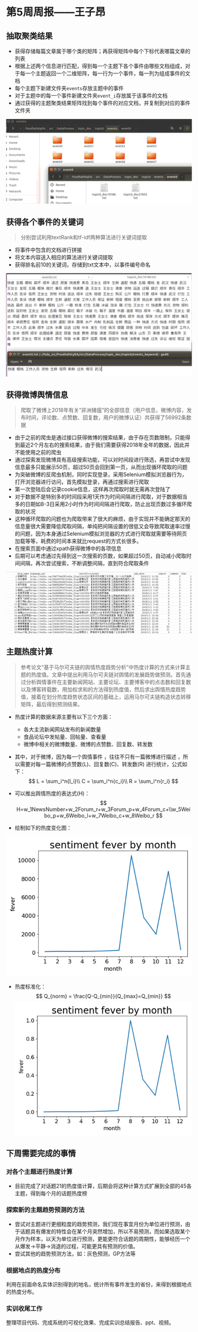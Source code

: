 # 第5周周报——王子昂 #

## 抽取聚类结果 ##

* 获得存储每篇文章属于哪个类的矩阵；再获得矩阵中每个下标代表哪篇文章的列表
* 根据上述两个信息进行匹配，得到每一个主题下各个事件由哪些文档组成，对于每一个主题返回一个二维矩阵，每一行为一个事件，每一列为组成事件的文档
* 每个主题下新建文件夹`events`存放主题中的事件
* 对于主题中的每一个事件新建文件夹`event_i`存放属于该事件的文档
* 通过获得的主题聚类结果矩阵找到每个事件的对应文档，并复制到对应的事件文件夹

![1565335683325](周报-第5周-王子昂.assets/1565335683325.png)

## 获得各个事件的关键词 ##

> 分别尝试利用textRank和tf-idf两种算法进行关键词提取

* 将事件中包含的文档进行拼接
* 将文本内容送入相应的算法进行关键词提取
* 获得排名前10的关键词，存储到txt文本中，以事件编号命名

![1565335770709](周报-第5周-王子昂.assets/1565335770709.png)

## 获得微博舆情信息 ##

> 爬取了微博上2018年有关“非洲猪瘟”的全部信息（用户信息，微博内容，发布时间，评论数、点赞数、回复数，用户的微博认证）共获得了56992条数据

* 由于之前的爬虫是通过接口获得微博的搜索结果，由于存在页数限制，只能得到最近2个月左右的搜索结果，由于我们需要获得2018年全年的数据，因此并不能使用之前的爬虫
* 通过探索发现微博具有高级搜索功能，可以对时间段进行筛选，再尝试中发现信息最多只能展示50页，超过50页会回到第一页，从而出现循环爬取的问题
* 为突破微博的反爬虫机制，同时实现登录，采用Selenium模拟浏览器行为，打开浏览器进行访问，首先模拟登录，再通过搜索进行爬取
* 第一次登陆后会记录cookie信息，这样再次爬取时就无需再次登陆了
* 对于数据不是特别多的时间段采用1天作为时间间隔进行爬取，对于数据相当多的日期如8-3日采用2小时作为时间间隔进行爬取，防止出现页数过多循环爬取的状况
* 这种循环爬取的问题也为爬取带来了很大的麻烦，由于实现并不能确定那天的信息量很大需要降低爬取间隔，单纯把间隔设置的很低又会导致爬取速率过慢的问题，因为本身通过Selenium模拟浏览器的方式进行爬取就需要等待网页加载等等，耗费的时间本来就比request的方式长很多。
* 在搜索页面中通过xpath获得微博中的各项信息 
* 后期可以考虑通过先得到这一次搜索的页数，如果超过50页，自动减小爬取时间间隔，再次尝试搜索，不断调整间隔，直到符合爬取条件

![1565336834971](周报-第5周-王子昂.assets/1565336834971.png)

## 主题热度计算 ##

> 参考论文“基于⻢尔可夫链的舆情热度趋势分析”中热度计算的方式来计算主题的热度值。文章中提出利用马尔可夫链对舆情的发展趋势做预测。首先通过分析舆情事件在主要新闻网站、主要论坛、主要博客中的点击数和回复数以及博客转载数，用加权求和的方法得到热度值，然后求出舆情热度趋势值，接着在划分热度趋势状态区间的基础上，运⽤⻢尔可夫链构造状态转移矩阵，最后得到预测结果。

* 热度计算的数据来源主要有以下三个方面：

  * 各大主流新闻网站发布的新闻数量
  * 食品论坛中发帖量、回帖量、查看量
  * 微博中相关的微博数量、微博的点赞数、回复数、转发数

* 其中，对于微博，因为每⼀个舆情事件 ，往往不只有一篇微博进行描述 ，所以需要对每一篇微博的点赞数(L)、回复数(C)、转发数(R) 进行统计，公式如下：
  $$
  L = \sum_i^n{l_i}\\
  C = \sum_i^n{c_i}\\
  R = \sum_i^n{r_i}
  $$

* 可以推出舆情热度的表达式(H)：
  $$
  H=w_1NewsNumber+w_2Forum_r+w_3Forum_p+w_4Forum_c+\\w_5Weibo_p+w_6Weibo_l+w_7Weibo_c+w_8Weibo_r
  $$

* 绘制如下的热度变化图：

![1565337951146](周报-第5周-王子昂.assets/1565337951146.png)

* 热度标准化：
  $$
  Q_{norm} = \frac{Q-Q_{min}}{Q_{max}=Q_{min}}
  $$
  ![1565506506104](周报-第5周-王子昂.assets/1565506506104.png)

## 下周需要完成的事情 ##

### 对各个主题进行热度计算 ###

* 目前完成了对话题21的热度值计算，后期会将这种计算方式扩展到全部的45各主题，得到每个月的话题热度榜

### 探索新的主题趋势预测的方法 ###

* 尝试对主题进行更细粒度的趋势预测，我们现在事宜月份为单位进行预测，由于话题具有爆发的特性会在某个月突然增加，所以不易预测，而如果选取某个月作为样本，以天为单位进行预测，更能更符合话题的周期性，能够经历一个从爆发->平静->消退的过程，可能更具有预测的价值。
* 尝试其他的趋势预测方法，如：灰色预测，GP方法等

### 根据地点的热度分布 ###

利用在前面命名实体识别得到的地名，统计所有事件发生的省份，来得到根据地点的热度分布。

### 实训收尾工作 ###

整理项目代码、完成系统的可视化效果、完成实训总结报告、ppt、视频。